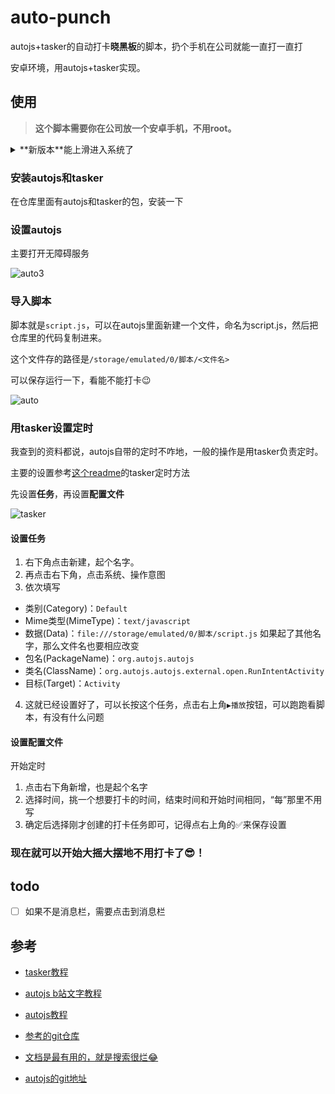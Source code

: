 # auto-punch

autojs+tasker的自动打卡**晓黑板**的脚本，扔个手机在公司就能一直打一直打

安卓环境，用autojs+tasker实现。

## 使用

> **这个脚本需要你在公司放一个安卓手机，不用root。**

<details>

<summary>**新版本**能上滑进入系统了</summary>

#### 在设置的开发者模式中，选中直接进入系统

最新更新的版本，已经可以解锁屏幕了，只是需要不设密码。上滑动进入系统的那种。

![set](https://tva1.sinaimg.cn/large/006y8mN6gy1g7f1axqn8kj30u01hc0x1.jpg)

</details>

### 安装autojs和tasker

在仓库里面有autojs和tasker的包，安装一下

### 设置autojs

主要打开无障碍服务

![auto3](https://tva1.sinaimg.cn/large/006y8mN6gy1g7ezim97psj30u01hc446.jpg)

### 导入脚本

脚本就是`script.js`，可以在autojs里面新建一个文件，命名为script.js，然后把仓库里的代码复制进来。

这个文件存的路径是`/storage/emulated/0/脚本/<文件名>`

可以保存运行一下，看能不能打卡😉

![auto](https://tva1.sinaimg.cn/large/006y8mN6gy1g7ezjnnko2j30u01hcwjn.jpg)

### 用tasker设置定时

我查到的资料都说，autojs自带的定时不咋地，一般的操作是用tasker负责定时。

主要的设置参考[这个readme](https://github.com/e1399579/autojs/blob/master/README.md)的tasker定时方法

先设置**任务**，再设置**配置文件**

![tasker](https://tva1.sinaimg.cn/large/006y8mN6gy1g7f1b8ykynj30u01hcq4x.jpg)

#### 设置任务

1.  右下角点击新建，起个名字。
2.  再点击右下角，点击系统、操作意图
3.  依次填写

-   类别(Category)：`Default`
-   Mime类型(MimeType)：`text/javascript`
-   数据(Data)：`file:///storage/emulated/0/脚本/script.js`
    如果起了其他名字，那么文件名也要相应改变
-   包名(PackageName)：`org.autojs.autojs`
-   类名(ClassName)：`org.autojs.autojs.external.open.RunIntentActivity`
-   目标(Target)：`Activity`

4.  这就已经设置好了，可以长按这个任务，点击右上角`▶播放`按钮，可以跑跑看脚本，有没有什么问题

#### 设置配置文件

开始定时

1.  点击右下角新增，也是起个名字
2.  选择时间，挑一个想要打卡的时间，结束时间和开始时间相同，“每”那里不用写
3.  确定后选择刚才创建的打卡任务即可，记得点右上角的✅来保存设置

### 现在就可以开始大摇大摆地不用打卡了😎！

## todo

-   [ ] 如果不是消息栏，需要点击到消息栏

## 参考

-   [tasker教程](http://tieba.baidu.com/p/5288908002?share=9105&fr=share&see_lz=0)

-   [autojs b站文字教程](https://www.bilibili.com/read/cv1328014)

-   [autojs教程](https://blog.csdn.net/QiHsMing/article/details/86762007)

-   [参考的git仓库](https://github.com/e1399579/autojs/blob/master/README.md)

-   [文档是最有用的，就是搜索很烂😂](https://hyb1996.github.io/AutoJs-Docs/#/widgetsBasedAutomation)

-   [autojs的git地址](https://github.com/hyb1996/Auto.js?files=1)
